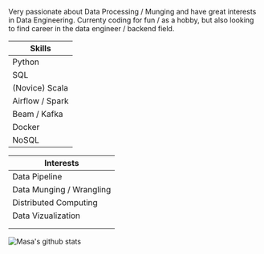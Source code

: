 Very passionate about Data Processing / Munging and have great interests in Data Engineering.
Currenty coding for fun / as a hobby, but also looking to find career in the data engineer / backend field.

| **Skills**      |
|-----------------|
| Python          |
| SQL             |
| (Novice) Scala  |
| Airflow / Spark |
| Beam / Kafka    |
| Docker          |
| NoSQL           |

| **Interests**            |
|--------------------------|
| Data Pipeline            |
| Data Munging / Wrangling |
| Distributed Computing    |
| Data Vizualization       |
|                          |
|                          |


![Masa's github stats](https://github-readme-stats.vercel.app/api?username=Masamerc&show_icons=true&theme=graywhite)
